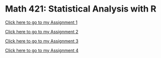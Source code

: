 # Math 421: Statistical Analysis with R

[Click here to go to my Assignment 1](Assignment1.html)

[Click here to go to my Assignment 2](Assignment2.html)

[Click here to go to my Assignment 3](Assignment3.html)

[Click here to go to my Assignment 4](Assignment4.html)

